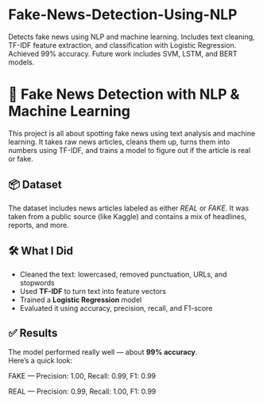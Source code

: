 # Fake-News-Detection-Using-NLP
Detects fake news using NLP and machine learning. Includes text cleaning, TF-IDF feature extraction, and classification with Logistic Regression. Achieved 99% accuracy. Future work includes SVM, LSTM, and BERT models.


# 📰 Fake News Detection with NLP & Machine Learning

This project is all about spotting fake news using text analysis and machine learning. It takes raw news articles, cleans them up, turns them into numbers using TF-IDF, and trains a model to figure out if the article is real or fake.

## 📦 Dataset
The dataset includes news articles labeled as either *REAL* or *FAKE*. It was taken from a public source (like Kaggle) and contains a mix of headlines, reports, and more.

## 🛠️ What I Did
- Cleaned the text: lowercased, removed punctuation, URLs, and stopwords
- Used **TF-IDF** to turn text into feature vectors
- Trained a **Logistic Regression** model
- Evaluated it using accuracy, precision, recall, and F1-score

## ✅ Results
The model performed really well — about **99% accuracy**.  
Here’s a quick look:

FAKE — Precision: 1.00, Recall: 0.99, F1: 0.99

REAL — Precision: 0.99, Recall: 1.00, F1: 0.99

